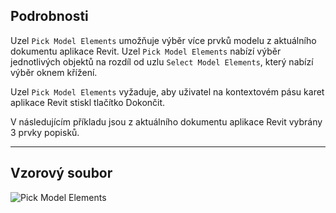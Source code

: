 ## Podrobnosti
Uzel `Pick Model Elements` umožňuje výběr více prvků modelu z aktuálního dokumentu aplikace Revit. Uzel `Pick Model Elements` nabízí výběr jednotlivých objektů na rozdíl od uzlu `Select Model Elements`, který nabízí výběr oknem křížení.

Uzel `Pick Model Elements` vyžaduje, aby uživatel na kontextovém pásu karet aplikace Revit stiskl tlačítko Dokončit.

V následujícím příkladu jsou z aktuálního dokumentu aplikace Revit vybrány 3 prvky popisků.
___
## Vzorový soubor

![Pick Model Elements](./Dynamo.Nodes.DSModelElementMultipleSelection_img.jpg)
